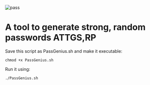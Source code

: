![pass](https://github.com/0x3f3c/PassGenius/assets/154844497/054a4f21-1b18-4cc2-961d-eff9e0e5315e)


<h1>A tool to generate strong, random passwords
ATTGS,RP</h1>


Save this script as PassGenius.sh and make it executable:
```
chmod +x PassGenius.sh
```
Run it using:
```
./PassGenius.sh
```

